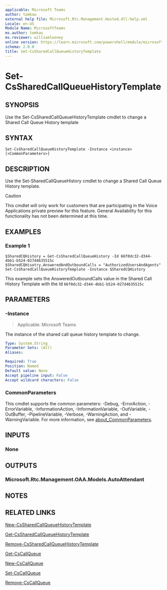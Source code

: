 ```yaml
---
applicable: Microsoft Teams
author: tomkau
external help file: Microsoft.Rtc.Management.Hosted.dll-help.xml
Locale: en-US
Module Name: MicrosoftTeams
ms.author: tomkau
ms.reviewer: williamlooney
online version: https://learn.microsoft.com/powershell/module/microsoftteams/Set-CsSharedCallQueueHistoryTemplate
schema: 2.0.0
title: Set-CsSharedCallQueueHistoryTemplate
---
```


# Set-CsSharedCallQueueHistoryTemplate

## SYNOPSIS
Use the Set-CsSharedCallQueueHistoryTemplate cmdlet to change a Shared Call Queue History template

## SYNTAX

```
Set-CsSharedCallQueueHistoryTemplate -Instance <instance> [<CommonParameters>]
```

## DESCRIPTION
Use the Set-SharedCallQueueHistory cmdlet to change a Shared Call Queue History template.

> [!CAUTION]
> This cmdlet will only work for customers that are participating in the Voice Applications private preview for this feature. General Availability for this functionality has not been determined at this time.

## EXAMPLES

### Example 1
```
$SharedCQHistory = Get-CsSharedCallQueueHistory -Id 66f0dc32-d344-4bb1-b524-027d4635515c
$SharedCQHisotry.AnsweredAndOutboundCalls = "AuthorizedUsersAndAgents"
Set-CsSharedCallQueueHistoryTemplate -Instance $SharedCQHistory
```

This example sets the AnsweredOutboundCalls value in the Shared Call History Template with the Id `66f0dc32-d344-4bb1-b524-027d4635515c`

## PARAMETERS

### -Instance

> Applicable: Microsoft Teams

The instance of the shared call queue history template to change.

```yaml
Type: System.String
Parameter Sets: (All)
Aliases:

Required: True
Position: Named
Default value: None
Accept pipeline input: False
Accept wildcard characters: False
```

### CommonParameters
This cmdlet supports the common parameters: -Debug, -ErrorAction, -ErrorVariable, -InformationAction, -InformationVariable, -OutVariable, -OutBuffer, -PipelineVariable, -Verbose, -WarningAction, and -WarningVariable. For more information, see [about_CommonParameters](https://go.microsoft.com/fwlink/?LinkID=113216).

## INPUTS

### None

## OUTPUTS

### Microsoft.Rtc.Management.OAA.Models.AutoAttendant

## NOTES

## RELATED LINKS

[New-CsSharedCallQueueHistoryTemplate](./New-CsSharedCallQueueHistoryTemplate.md)

[Get-CsSharedCallQueueHistoryTemplate](./Get-CsSharedCallQueueHistoryTemplate.md)

[Remove-CsSharedCallQueueHistoryTemplate](./Remove-CsSharedCallQueueHistoryTemplate.md)

[Get-CsCallQueue](./Get-CsCallQueue.md)

[New-CsCallQueue](./New-CsCallQueue.md)

[Set-CsCallQueue](./Set-CsCallQueue.md)

[Remove-CsCallQueue](./Remove-CsCallQueue.md)



